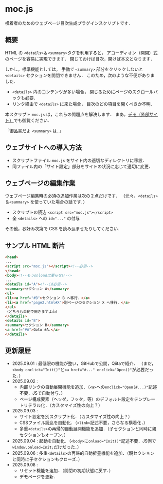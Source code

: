 # moc.js
横着者のためのウェブページ目次生成プラグインスクリプトです．

## 概要
HTML の `<details>`＆`<summary>`タグを利用すると，
アコーディオン（開閉）式のページを容易に実現できます．
閉じておけば目次，開けば本文となります．

しかし，標準機能としては，
手動で `<summary>` 部分をクリックしないと
`<details>` セクションを開閉できません．
このため，次のような不便がありました．

- `<details>` 内のコンテンツが多い場合，
閉じるためにページのスクロールバックも必要．
- リンク経由で `<details>` に来た場合，
目次のどの項目を開くべきか不明．

本スクリプト `moc.js` は，これらの問題点を解決します．
まあ，<a href="demo/index.html"
target="_blank">デモ（外部サイト）</a>でも御覧ください．
<!--
まあ，<a href="https://www.kushiro-ct.ac.jp/yanagawa/moc-js/demo/index.html"
target="_blank">デモ（外部サイト）</a>でも御覧ください．
-->
「御品書だよ `<summary>` は．」

## ウェブサイトへの導入方法
- スクリプトファイル `moc.js` をサイト内の適切なディレクトリに移設．
- 同ファイル内の「サイト設定」部分をサイトの状況に応じて適切に変更．

## ウェブページの編集作業
ウェブページ編集時の必須の追加作業は次の２点だけです．
（元々，`<details>`＆`<summary>` を使っていた場合の話です．）

- スクリプトの読込 `<script src="moc.js"></script>`
- 全 `<details>` への `id="..."` の付与

その他，お好み次第で CSS を読み込ませたりしてください．

## サンプル HTML 断片
```html
<head>
...
<script src="moc.js"></script><!--必須-->
</head>
<body><!--もうonloadは要らない-->
...
<details id="A"><!--id必須-->
<summary>セクション A</summary>
<ul>
<li><a href="#B">セクション B へ移行．</a>
<li><a href="page2.html#X">別ページのセクション X へ移行．</a>
</ul>
（どちらも自動で開きますよ👍）
</details>
<details id="B">
<summary>セクション B</summary>
<a href="#A">Goto #A.</a>
</details>
```

## 更新履歴
- 2025.09.01 : 最低限の機能が整い，GitHubで公開，Qiitaで紹介．
（まだ，`<body onclick="Init()"`と`<a href="#..." onclick="Open()"`が必要だった．）
- 2025.09.02 :
    - 内部リンクの自動展開機能を追加．（`<a>`への`onclick="Open(#...)"`記述不要．JSで自動付与．）
    - ページ構成要素（ヘッダ，フッタ，等）のデフォルト設定をテンプレートリテラル化．（カスタマイズ性の向上？）
- 2025.09.03 :
    - サイト設定を別スクリプト化．（カスタマイズ性の向上？）
    - CSSファイル読込を自動化．（`<link>`記述不要，さらなる横着化．）
    - 多重`<details>`の再帰的自動展開機能を追加．（子セクションと同時に親セクションもオープン．）
- 2025.09.04 : 起動を自動化．（`<body>`に`onload="Init()"`記述不要．JS側で`window.onload=Init;`だけだった．） 
- 2025.09.06 : 多重`<details>`の再帰的自動折畳機能を追加．（親セクションと同時に子セクションもクローズ．）
- 2025.09.08 :
    - リセット機能を追加．（開閉の初期状態に戻す．）
    - デモページを更新．

